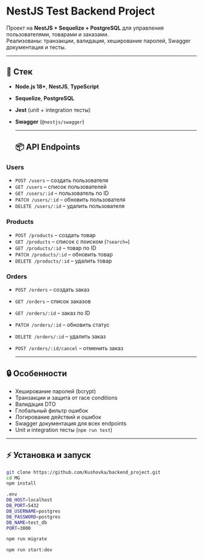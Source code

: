 # NestJS Test Backend Project

Проект на **NestJS + Sequelize + PostgreSQL** для управления пользователями, товарами и заказами.  
Реализованы: транзакции, валидация, хеширование паролей, Swagger документация и тесты.

---

## 🚀 Стек
- **Node.js 18+**, **NestJS**, **TypeScript**
- **Sequelize**, **PostgreSQL**
- **Jest** (unit + integration тесты)
- **Swagger** (`@nestjs/swagger`)

  ---

  ## 📦 API Endpoints

### Users
- `POST /users` – создать пользователя  
- `GET /users` – список пользователей  
- `GET /users/:id` – пользователь по ID  
- `PATCH /users/:id` – обновить пользователя  
- `DELETE /users/:id` – удалить пользователя  

### Products
- `POST /products` – создать товар  
- `GET /products` – список с поиском (`?search=`)  
- `GET /products/:id` – товар по ID  
- `PATCH /products/:id` – обновить товар  
- `DELETE /products/:id` – удалить товар  

### Orders
- `POST /orders` – создать заказ  
- `GET /orders` – список заказов  
- `GET /orders/:id` – заказ по ID  
- `PATCH /orders/:id` – обновить статус  
- `DELETE /orders/:id` – удалить заказ  
- `POST /orders/:id/cancel` – отменить заказ

  ---

## 🔒 Особенности
- Хеширование паролей (bcrypt)  
- Транзакции и защита от race conditions  
- Валидация DTO  
- Глобальный фильтр ошибок  
- Логирование действий и ошибок  
- Swagger документация для всех endpoints  
- Unit и integration тесты (`npm run test`)  

---

## ⚡ Установка и запуск
```bash
git clone https://github.com/Kushovka/backend_project.git
cd MG
npm install

.env
DB_HOST=localhost
DB_PORT=5432
DB_USERNAME=postgres
DB_PASSWORD=postgres
DB_NAME=test_db
PORT=3000

npm run migrate

npm run start:dev

